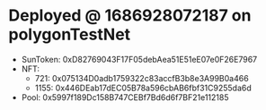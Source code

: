 
# Deployed @ 1686928072187 on polygonTestNet

- SunToken: 0xD82769043F17F05debAea51E51eE07e0F26E7967
- NFT:
	- 721: 0x075134D0adb1759322c83accfB3b8e3A99B0a466
	- 1155: 0x446DEab17dEC05B78a596cbAB6fbf31C9255da6d
- Pool: 0x5997f189Dc158B747CEBf7Bd6d6f7BF21e112185
  